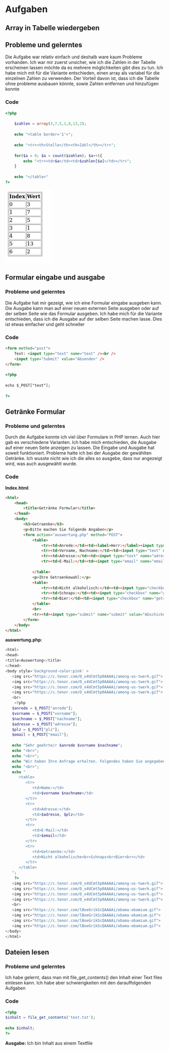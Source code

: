 # Aufgaben

## Array in Tabelle wiedergeben

## Probleme und gelerntes
Die Aufgabe war relativ einfach und deshalb ware kaum Probleme vorhanden. Ich war mir zuerst unsicher, wie ich die Zahlen in der Tabelle erscheinen lassen möchte da es mehrere möglichkeiten gibt dies zu tun. Ich habe mich mit für die Variante entschieden, einen array als variabel für die einzelnen Zahlen zu verwenden. Der Vorteil davon ist, dass ich die Tabelle ohne probleme ausbauen könnte, sowie Zahlen entfernen und hinzufügen konnte

### Code
```php
<?php

    $zahlen = array(3,7,5,1,8,13,2);

    echo "<table border='1'>";

    echo "<tr><th>Stelle</th><th>Zahl</th></tr>";

    for($a = 0; $a < count($zahlen); $a++){
        echo "<tr><td>$a</td><td>$zahlen[$a]</td></tr>";
    }
    
    echo "</table>"
?>
```

![Tabelle](../img/Screenshot%202022-09-01%20at%2007-50-59%20Screenshot.png)

## Formular eingabe und ausgabe

### Probleme und gelerntes
Die Aufgabe hat mir gezeigt, wie ich eine Formular eingabe ausgeben kann. Die Ausgabe kann man auf einer neuen externen Seite ausgeben oder auf der selben Seite wie das Formular ausgeben. Ich habe mich für die Variante entschieden, dass ich die Ausgabe auf der selben Seite machen lasse. Dies ist etwas einfacher und geht schneller

### Code
```html
<form method="post">
    Text: <input type="text" name="text" /><br />
    <input type="Submit" value="Absenden" />
</form>

<?php

echo $_POST["text"];

?>
```

## Getränke Formular

### Probleme und gelerntes
Durch die Aufgabe konnte ich viel über Formulare in PHP lernen. Auch hier gab es verschiedene Varianten. Ich habe mich entschieden, die Ausgabe auf einer neuen Seite anzeigen zu lassen. Die Eingabe und Ausgabe hat soweit funktioniert.
Probleme hatte ich bei der Ausgabe der gewählten Getränke. Ich wusste nicht wie ich die alles so ausgebe, dass nur angezeigt wird, was auch ausgewählt wurde.

### Code
**Index.html**:
```html
<html>
    <head>
        <title>Getränke Formular</title>
    </head>
    <body>
        <h3>Getraenke</h3>
        <p>Bitte machen Sie folgende Angaben</p>
        <form action="auswertung.php" method="POST">
            <table>
                <tr><td>Anrede:</td><td><label>Herr:</label><input type="radio" name="anrede" value="Herr"><label>Frau:</label><input type="radio" name="anrede" value="Frau"><label>Divers:</label><input type="radio" name="anrede" value=""></td></tr>
                <tr><td>Vorname, Nachname:</td><td><input type="text" name="vorname" placeholder="Vorname"></td><td><input type="text" name="nachname" placeholder="Nachname"></td></tr>
                <tr><td>Adresse:</td><td><input type="text" name="adresse" placeholder="Adresse"></td><td><input type="text" name="plz" placeholder="PLZ"></td></tr>
                <tr><td>E-Mail:</td><td><input type="email" name="email" placeholder="E-Mail"></td></tr>
                
            </table>
            <p>Ihre Getraenkewahl:</p>
            <table>
                <tr><td>Nicht alkoholisch:</td><td><input type="checkbox" name="getraenke" value="nichtalk"></td></tr>
                <tr><td>Schnaps:</td><td><input type="checkbox" name="getraenke" value="schnaps"></td></tr>
                <tr><td>Bier:</td><td><input type="checkbox" name="getraenke" value="bier"></td></tr>
            </table>
            <br>
            <tr><td><input type="submit" name="submit" value="Abschicken"></td>
        </form>
    </body>
</html>
```

**auswertung.php**:
```php
<html>
<head>
<title>Auswertung</title>
</head>
<body style='background-color:pink' >
   <img src="https://c.tenor.com/O_x4UCmt5p0AAAAi/among-us-twerk.gif">
   <img src="https://c.tenor.com/O_x4UCmt5p0AAAAi/among-us-twerk.gif">
   <img src="https://c.tenor.com/O_x4UCmt5p0AAAAi/among-us-twerk.gif">
   <img src="https://c.tenor.com/O_x4UCmt5p0AAAAi/among-us-twerk.gif">
   <br>
	<?php
   $anrede = $_POST["anrede"];
   $vorname = $_POST["vorname"];
   $nachname = $_POST["nachname"];
   $adresse = $_POST["adresse"];
   $plz = $_POST["plz"];
   $email = $_POST["email"];
   
   echo "Sehr geehrte/r $anrede $vorname $nachname";
   echo "<br>";
   echo "<br>";
   echo "Wir haben Ihre Anfrage erhalten. Folgendes haben Sie angegeben:";
   echo "<br>";
   echo "
      <table>
         <tr>
            <td>Name:</td>
            <td>$vorname $nachname</td>
         </tr>
         <tr>
            <td>Adresse:</td>
            <td>$adresse, $plz</td>
         </tr>
         <tr>
            <td>E-Mail:</td>
            <td>$email</td>
         </tr>
         <tr>
            <td>Getraenke:</td>
            <td>Nicht alkoholische<br>Schnaps<br>Bier<br></td>
         </tr>
      </table>
   ";
	?>
   <img src="https://c.tenor.com/O_x4UCmt5p0AAAAi/among-us-twerk.gif">
   <img src="https://c.tenor.com/O_x4UCmt5p0AAAAi/among-us-twerk.gif">
   <img src="https://c.tenor.com/O_x4UCmt5p0AAAAi/among-us-twerk.gif">
   <img src="https://c.tenor.com/O_x4UCmt5p0AAAAi/among-us-twerk.gif">
   <br>
   <img src="https://c.tenor.com/lBoeGrikScQAAAAi/obama-obamium.gif">
   <img src="https://c.tenor.com/lBoeGrikScQAAAAi/obama-obamium.gif">
   <img src="https://c.tenor.com/lBoeGrikScQAAAAi/obama-obamium.gif">
   <img src="https://c.tenor.com/lBoeGrikScQAAAAi/obama-obamium.gif">
</body>
</html>
```

## Dateien lesen

### Probleme und gelerntes

Ich habe gelernt, dass man mit file_get_contents() den Inhalt einer Text files einlesen kann. Ich habe aber schwierigkeiten mit den darauffolgenden Aufgaben

### Code

```php
<?php
$inhalt = file_get_contents('text.txt');

echo $inhalt;
?>
```

**Ausgabe:** Ich bin Inhalt aus einem Textfile